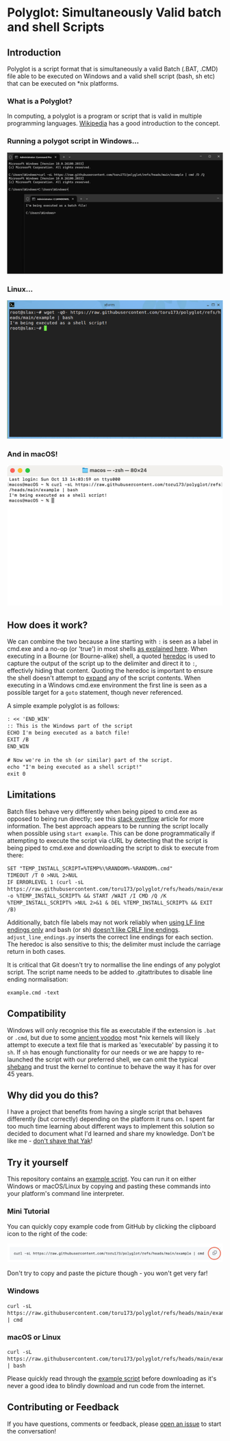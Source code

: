# Polyglot: Simultaneously Valid batch and shell Scripts

## Introduction
Polyglot is a script format that is simultaneously a valid Batch (.BAT, .CMD) file able to be executed on Windows and a valid shell script (bash, sh etc) that can be executed on *nix platforms.

### What is a Polyglot?
In computing, a polyglot is a program or script that is valid in multiple programming languages. [Wikipedia](https://en.wikipedia.org/wiki/Polyglot_(computing)) has a good introduction to the concept.

### Running a polygot script in Windows...
![Running on Windows](images/windows.png)

### Linux...
![Running on Linux](images/linux.png)

### And in macOS!
![Running on macOS](images/macos.png)

## How does it work?
We can combine the two because a line starting with `:` is seen as a label in cmd.exe and a no-op (or 'true') in most shells [as explained here](https://unix.stackexchange.com/questions/31673#39678). When executing in a Bourne (or Bourne-alike) shell, a quoted [heredoc](https://en.wikipedia.org/wiki/Here_document) is used to capture the output of the script up to the delimiter and direct it to `:`, effectivly hiding that content. Quoting the heredoc is important to ensure the shell doesn't attempt to [expand](https://en.wikipedia.org/wiki/Here_document#Unix_shells) any of the script contents. When executing in a Windows cmd.exe environment the first line is seen as a possible target for a `goto` statement, though never referenced.

A simple example polyglot is as follows:

```
: << 'END_WIN'
:: This is the Windows part of the script
ECHO I'm being executed as a batch file!
EXIT /B
END_WIN

# Now we're in the sh (or similar) part of the script.
echo "I'm being executed as a shell script!"
exit 0
```
## Limitations
Batch files behave very differently when being piped to cmd.exe as opposed to being run directly; see this [stack overflow](https://stackoverflow.com/questions/8192318#8194279) article for more information. The best approach appears to be running the script locally when possible using `start example`. This can be done programmatically if attempting to execute the script via cURL by detecting that the script is being piped to cmd.exe and downloading the script to disk to execute from there:

```
SET "TEMP_INSTALL_SCRIPT=%TEMP%\%RANDOM%-%RANDOM%.cmd"
TIMEOUT /T 0 >NUL 2>NUL
IF ERRORLEVEL 1 (curl -sL https://raw.githubusercontent.com/toru173/polyglot/refs/heads/main/example.cmd -o %TEMP_INSTALL_SCRIPT% && START /WAIT /I CMD /Q /K %TEMP_INSTALL_SCRIPT% >NUL 2>&1 & DEL %TEMP_INSTALL_SCRIPT% && EXIT /B)
```

Additionally, batch file labels may not work reliably when [using LF line endings only](https://www.dostips.com/forum/viewtopic.php?t=8988) and bash (or sh) [doesn't like CRLF line endings](https://unix.stackexchange.com/questions/577663/handling-bash-script-with-crlf-carriage-return-in-linux-as-in-msys2). `adjust_line_endings.py` inserts the correct line endings for each section. The heredoc is also sensitive to this; the delimiter must include the carriage return in both cases.

It is critical that Git doesn't try to normallise the line endings of any polyglot script. The script name needs to be added to .gitattributes to disable line ending normalisation:

```
example.cmd -text
```

## Compatibility
Windows will only recognise this file as executable if the extension is `.bat` or `.cmd`, but due to some [ancient voodoo](http://www.faqs.org/faqs/unix-faq/faq/part3/section-16.html) most *nix kernels will likely attempt to execute a text file that is marked as 'executable' by passing it to `sh`. If `sh` has enough functionality for our needs or we are happy to re-launched the script with our preferred shell, we can omit the typical [shebang](https://en.wikipedia.org/wiki/Shebang_(Unix)) and trust the kernel to continue to behave the way it has for over 45 years.

## Why did you do this?
I have a project that benefits from having a single script that behaves differently (but correctly) depending on the platform it runs on. I spent far too much time learning about different ways to implement this solution so decided to document what I'd learned and share my knowledge. Don't be like me - [don't shave that Yak](https://seths.blog/2005/03/dont_shave_that/)!

## Try it yourself
This repository contains an [example script](https://raw.githubusercontent.com/toru173/polyglot/refs/heads/main/example.cmd). You can run it on either Windows or macOS/Linux by copying and pasting these commands into your platform's command line interpreter.

### Mini Tutorial
You can quickly copy example code from GitHub by clicking the clipboard icon to the right of the code:

![GitHub Clipboard Icon](images/clipboard_icon.png)

Don't try to copy and paste the picture though - you won't get very far!

### Windows
```
curl -sL https://raw.githubusercontent.com/toru173/polyglot/refs/heads/main/example.cmd | cmd
```

### macOS or Linux
```
curl -sL https://raw.githubusercontent.com/toru173/polyglot/refs/heads/main/example.cmd | bash
```

Please quickly read through the [example script](https://raw.githubusercontent.com/toru173/polyglot/refs/heads/main/example.cmd) before downloading as it's never a good idea to blindly download and run code from the internet.

## Contributing or Feedback
If you have questions, comments or feedback, please [open an issue](https://github.com/toru173/polyglot/issues/new/choose) to start the conversation!
